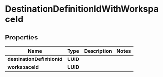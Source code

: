 

# DestinationDefinitionIdWithWorkspaceId


## Properties

| Name | Type | Description | Notes |
|------------ | ------------- | ------------- | -------------|
|**destinationDefinitionId** | **UUID** |  |  |
|**workspaceId** | **UUID** |  |  |



